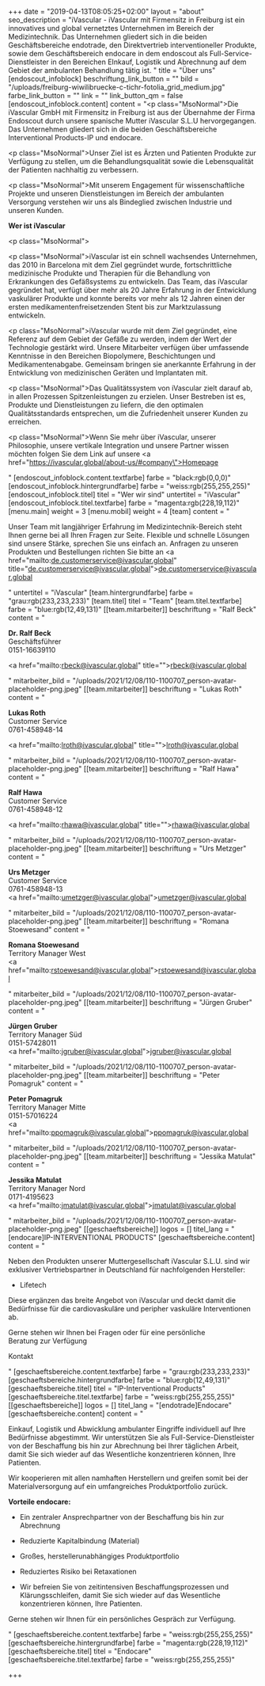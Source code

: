 +++
date = "2019-04-13T08:05:25+02:00"
layout = "about"
seo_description = "iVascular - iVascular mit Firmensitz in Freiburg ist ein innovatives und global vernetztes Unternehmen im Bereich der Medizintechnik. Das Unternehmen gliedert sich in die beiden Geschäftsbereiche endotrade, den Direktvertrieb interventioneller Produkte, sowie dem Geschäftsbereich endocare in dem endoscout als Full-Service- Dienstleister in den Bereichen EInkauf, Logistik und Abrechnung auf dem Gebiet der ambulanten Behandlung tätig ist. "
title = "Über uns"
[endoscout_infoblock]
beschriftung_link_button = ""
bild = "/uploads/freiburg-wiwilibruecke-c-tichr-fotolia_grid_medium.jpg"
farbe_link_button = ""
link = ""
link_button_qm = false
[endoscout_infoblock.content]
content = "<p class=\"MsoNormal\">Die iVascular GmbH mit Firmensitz in Freiburg ist aus der Übernahme der Firma Endoscout durch unsere spanische Mutter iVascular S.L.U hervorgegangen. Das Unternehmen gliedert sich in die beiden Geschäftsbereiche Interventional Products-IP und endocare.</p><p class=\"MsoNormal\">Unser Ziel ist es Ärzten und Patienten Produkte zur Verfügung zu stellen, um die Behandlungsqualität sowie die Lebensqualität der Patienten nachhaltig zu verbessern.</p><p class=\"MsoNormal\">Mit unserem Engagement für wissenschaftliche Projekte und unseren Dienstleistungen im Bereich der ambulanten Versorgung verstehen wir uns als Bindeglied zwischen Industrie und unseren Kunden.</p><p></p><p><strong>Wer ist iVascular</strong></p><p class=\"MsoNormal\"></p><p class=\"MsoNormal\">iVascular ist ein schnell wachsendes Unternehmen, das 2010 in Barcelona mit dem Ziel gegründet wurde, fortschrittliche medizinische Produkte und Therapien für die Behandlung von Erkrankungen des Gefäßsystems zu entwickeln. Das Team, das iVascular gegründet hat, verfügt über mehr als 20 Jahre Erfahrung in der Entwicklung vaskulärer Produkte und konnte bereits vor mehr als 12 Jahren einen der ersten medikamentenfreisetzenden Stent bis zur Marktzulassung entwickeln.</p><p class=\"MsoNormal\">iVascular wurde mit dem Ziel gegründet, eine Referenz auf dem Gebiet der Gefäße zu werden, indem der Wert der Technologie gestärkt wird. Unsere Mitarbeiter verfügen über umfassende Kenntnisse in den Bereichen Biopolymere, Beschichtungen und Medikamentenabgabe. Gemeinsam bringen sie anerkannte Erfahrung in der Entwicklung von medizinischen Geräten und Implantaten mit.</p><p class=\"MsoNormal\">Das Qualitätssystem von iVascular zielt darauf ab, in allen Prozessen Spitzenleistungen zu erzielen. Unser Bestreben ist es, Produkte und Dienstleistungen zu liefern, die den optimalen Qualitätsstandards entsprechen, um die Zufriedenheit unserer Kunden zu erreichen.</p><p class=\"MsoNormal\">Wenn Sie mehr über iVascular, unserer Philosophie, unsere vertikale Integration und unsere Partner wissen möchten folgen Sie dem Link auf unsere <a href=\"https://ivascular.global/about-us/#company\">Homepage</a></p>"
[endoscout_infoblock.content.textfarbe]
farbe = "black:rgb(0,0,0)"
[endoscout_infoblock.hintergrundfarbe]
farbe = "weiss:rgb(255,255,255)"
[endoscout_infoblock.titel]
titel = "Wer wir sind"
untertitel = "iVascular"
[endoscout_infoblock.titel.textfarbe]
farbe = "magenta:rgb(228,19,112)"
[menu.main]
weight = 3
[menu.mobil]
weight = 4
[team]
content = "<p>Unser Team mit langjähriger Erfahrung im Medizintechnik-Bereich steht Ihnen gerne bei all Ihren Fragen zur Seite. Flexible und schnelle Lösungen sind unsere Stärke, sprechen Sie uns einfach an. Anfragen zu unseren Produkten und Bestellungen richten Sie bitte an <a href=\"mailto:de.customerservice@ivascular.global\" title=\"de.customerservice@ivascular.global\">de.customerservice@ivascular.global</a></p>"
untertitel = "iVascular"
[team.hintergrundfarbe]
farbe = "grau:rgb(233,233,233)"
[team.titel]
titel = "Team"
[team.titel.textfarbe]
farbe = "blue:rgb(12,49,131)"
[[team.mitarbeiter]]
beschriftung = "Ralf Beck"
content = "<p><strong>Dr. Ralf Beck</strong><br>Geschäftsführer<br>0151-16639110</p><p><a href=\"mailto:rbeck@ivascular.global\" title=\"\">rbeck@ivascular.global</a></p>"
mitarbeiter_bild = "/uploads/2021/12/08/110-1100707_person-avatar-placeholder-png.jpeg"
[[team.mitarbeiter]]
beschriftung = "Lukas Roth"
content = "<p><strong>Lukas Roth</strong><br>Customer Service <br>0761-458948-14</p><p><a href=\"mailto:lroth@ivascular.global\" title=\"\">lroth@ivascular.global</a></p>"
mitarbeiter_bild = "/uploads/2021/12/08/110-1100707_person-avatar-placeholder-png.jpeg"
[[team.mitarbeiter]]
beschriftung = "Ralf Hawa"
content = "<p><strong>Ralf Hawa</strong><br>Customer Service <br>0761-458948-12</p><p><a href=\"mailto:rhawa@ivascular.global\" title=\"\">rhawa@ivascular.global</a></p>"
mitarbeiter_bild = "/uploads/2021/12/08/110-1100707_person-avatar-placeholder-png.jpeg"
[[team.mitarbeiter]]
beschriftung = "Urs Metzger"
content = "<p><strong>Urs Metzger</strong><br>Customer Service<br>0761-458948-13<br><a href=\"mailto:umetzger@ivascular.global\">umetzger@ivascular.global</a></p>"
mitarbeiter_bild = "/uploads/2021/12/08/110-1100707_person-avatar-placeholder-png.jpeg"
[[team.mitarbeiter]]
beschriftung = "Romana Stoewesand"
content = "<p><strong>Romana Stoewesand</strong><br>Territory Manager West<br><a href=\"mailto:rstoewesand@ivascular.global\">rstoewesand@ivascular.global</a></p>"
mitarbeiter_bild = "/uploads/2021/12/08/110-1100707_person-avatar-placeholder-png.jpeg"
[[team.mitarbeiter]]
beschriftung = "Jürgen Gruber"
content = "<p><strong>Jürgen Gruber</strong><br>Territory Manager Süd <br>0151-57428011<br><a href=\"mailto:jgruber@ivascular.global\">jgruber@ivascular.global</a></p>"
mitarbeiter_bild = "/uploads/2021/12/08/110-1100707_person-avatar-placeholder-png.jpeg"
[[team.mitarbeiter]]
beschriftung = "Peter Pomagruk"
content = "<p><strong>Peter Pomagruk</strong><br>Territory Manager Mitte <br>0151-57016224<br><a href=\"mailto:ppomagruk@ivascular.global\">ppomagruk@ivascular.global</a></p>"
mitarbeiter_bild = "/uploads/2021/12/08/110-1100707_person-avatar-placeholder-png.jpeg"
[[team.mitarbeiter]]
beschriftung = "Jessika Matulat"
content = "<p><strong>Jessika Matulat</strong><br>Territory Manager Nord <br>0171-4195623<br><a href=\"mailto:jmatulat@ivascular.global\">jmatulat@ivascular.global</a></p>"
mitarbeiter_bild = "/uploads/2021/12/08/110-1100707_person-avatar-placeholder-png.jpeg"
[[geschaeftsbereiche]]
logos = []
titel_lang = "[endocare]IP-INTERVENTIONAL PRODUCTS"
[geschaeftsbereiche.content]
content = "<p>Neben den Produkten unserer Muttergesellschaft iVascular S.L.U. sind wir exklusiver Vertriebspartner in Deutschland für nachfolgenden Hersteller:</p><ul><li><p>Lifetech</p></li></ul><p>Diese ergänzen das breite Angebot von iVascular und deckt damit die Bedürfnisse für die cardiovaskuläre und peripher vaskuläre Interventionen ab.</p><p>Gerne stehen wir Ihnen bei Fragen oder für eine persönliche<br>Beratung zur Verfügung</p><p>Kontakt</p>"
[geschaeftsbereiche.content.textfarbe]
farbe = "grau:rgb(233,233,233)"
[geschaeftsbereiche.hintergrundfarbe]
farbe = "blue:rgb(12,49,131)"
[geschaeftsbereiche.titel]
titel = "IP-Interventional Products"
[geschaeftsbereiche.titel.textfarbe]
farbe = "weiss:rgb(255,255,255)"
[[geschaeftsbereiche]]
logos = []
titel_lang = "[endotrade]Endocare"
[geschaeftsbereiche.content]
content = "<p>Einkauf, Logistik und Abwicklung ambulanter Eingriffe individuell auf Ihre Bedürfnisse abgestimmt. Wir unterstützen Sie als Full-Service-Dienstleister<br>von der Beschaffung bis hin zur Abrechnung bei Ihrer täglichen Arbeit,<br>damit Sie sich wieder auf das Wesentliche konzentrieren können, Ihre Patienten.</p><p>Wir kooperieren mit allen namhaften Herstellern und greifen somit bei der Materialversorgung auf ein umfangreiches Produktportfolio zurück.</p><p><strong>Vorteile endocare:</strong></p><ul><li><p>Ein zentraler Ansprechpartner von der Beschaffung bis hin zur Abrechnung</p></li><li><p>Reduzierte Kapitalbindung (Material)</p></li><li><p>Großes, herstellerunabhängiges Produktportfolio</p></li><li><p>Reduziertes Risiko bei Retaxationen</p></li><li><p>Wir befreien Sie von zeitintensiven Beschaffungsprozessen und Klärungsschleifen, damit Sie sich wieder auf das Wesentliche konzentrieren können, Ihre Patienten.</p></li></ul><p>Gerne stehen wir Ihnen für ein persönliches Gespräch zur Verfügung.</p>"
[geschaeftsbereiche.content.textfarbe]
farbe = "weiss:rgb(255,255,255)"
[geschaeftsbereiche.hintergrundfarbe]
farbe = "magenta:rgb(228,19,112)"
[geschaeftsbereiche.titel]
titel = "Endocare"
[geschaeftsbereiche.titel.textfarbe]
farbe = "weiss:rgb(255,255,255)"

+++
